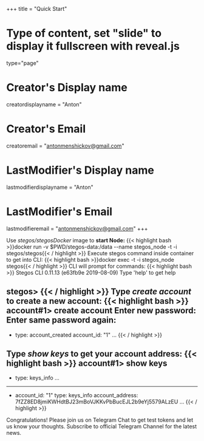 +++
title = "Quick Start"
# Type of content, set "slide" to display it fullscreen with reveal.js
type="page"

# Creator's Display name
creatordisplayname = "Anton"
# Creator's Email
creatoremail = "antonmenshickov@gmail.com"
# LastModifier's Display name
lastmodifierdisplayname = "Anton"
# LastModifier's Email
lastmodifieremail = "antonmenshickov@gmail.com"
+++

Use *stegos/stegosDocker* image to **start Node:**
{{< highlight bash >}}docker run -v $PWD/stegos-data:/data --name stegos_node -t -i stegos/stegos{{< / highlight >}}
Execute stegos command inside container to get into CLI:
{{< highlight bash >}}docker exec -t -i stegos_node stegos{{< / highlight >}}
CLI will prompt for commands:
{{< highlight bash >}}
Stegos CLI 0.11.13 (e63fb9e 2019-08-09)
Type 'help' to get help

stegos>
{{< / highlight >}}
Type *create account* to create a new account:
{{< highlight bash >}}
account#1> create account
Enter new password:
Enter same password again:                                                                                                           
---
- type: account_created
  account_id: "1"
...
{{< / highlight >}}

Type *show keys* to get your account address:
{{< highlight bash >}}
account#1> show keys
---
- type: keys_info
...

---
- account_id: "1"
  type: keys_info
  account_address: 7fZZ8ED8jmiKWHdtBJ23mBoVJKKvPbBucEJL2b9eYj5579ALzEU
...
{{< / highlight >}}

Congratulations! Please join us on Telegram Chat to get test tokens and let us know your thoughts. Subscribe to official Telegram Channel for the latest news.